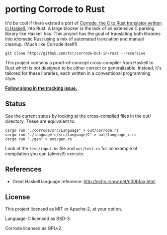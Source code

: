 # porting Corrode to Rust

It'd be cool if there existed a port of [Corrode, the C to Rust translator written in Haskell](https://github.com/jameysharp/corrode), into Rust. A large blocker is the lack of an extensive C parsing library like Haskell has. This project has the goal of translating both libraries into idiomatic Rust using a mix of automated translation and manual cleanup. (Much like Corrode itself!)

```
git clone http://github.com/tcr/corrode-but-in-rust --recursive
```

This project contains a proof-of-concept cross-compiler from Haskell to Rust which is not designed to be either correct or generalizable. Instead, it's tailored for these libraries, each written in a conventional programming style.

**[Follow along in the tracking issue.](https://github.com/tcr/corrode-but-in-rust/issues/1)**

## Status

See the current status by looking at the cross-compiled files in the out/ directory. These are equivalent to:

```
cargo run "./corrode/src/Language" > out/corrode.rs
cargo run "./language-c/src/Language/C" > out/language_c.rs
cargo run "./gen" > out/gen.rs
```

Look at the `test/input.hs` file and `out/test.rs` for an example of compilation you can (almost!) execute.

## References

* Great Haskell language reference: http://echo.rsmw.net/n00bfaq.html

## License

This project licensed as MIT or Apache-2, at your option.

Language-C licensed as BSD-3.

Corrode licensed as GPLv2.
